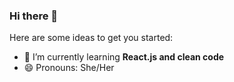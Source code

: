 ### Hi there 👋

<!--
**mayrarabelo/mayrarabelo** is a ✨ _special_ ✨ repository because its `README.md` (this file) appears on your GitHub profile. -->

Here are some ideas to get you started:

- 🌱 I’m currently learning **React.js and clean code**
- 😄 Pronouns: She/Her


